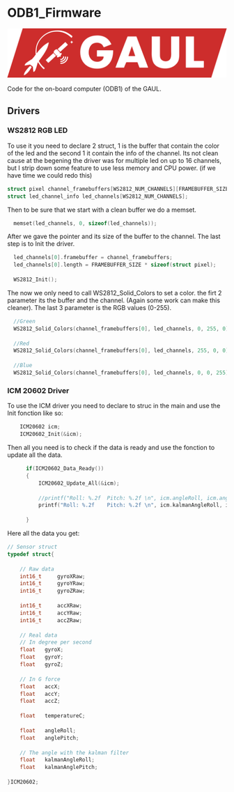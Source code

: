 # ODB1_Firmware

![GAUL Banner](doc/logo-full.webp)

Code for the on-board computer (ODB1) of the GAUL.

## Drivers

### WS2812 RGB LED

To use it you need to declare 2 struct, 1 is the buffer that contain the color of the led and the second 1 it contain the info of the channel. Its not clean cause at the begening the driver was for multiple led on up to 16 channels, but I strip down some feature to use less memory and CPU power. (if we have time we could redo this)

```C
struct pixel channel_framebuffers[WS2812_NUM_CHANNELS][FRAMEBUFFER_SIZE];
struct led_channel_info led_channels[WS2812_NUM_CHANNELS];
```

Then to be sure that we start with a clean buffer we do a memset.

```C
  memset(led_channels, 0, sizeof(led_channels));
```

After we gave the pointer and its size of the buffer to the channel.
The last step is to Init the driver.

```C
  led_channels[0].framebuffer = channel_framebuffers;
  led_channels[0].length = FRAMEBUFFER_SIZE * sizeof(struct pixel);

  WS2812_Init();
```

The now we only need to call WS2812_Solid_Colors to set a color. the firt 2 parameter its the buffer and the channel. (Again some work can make this cleaner). The last 3 parameter is the RGB values (0-255).

```C
  //Green
  WS2812_Solid_Colors(channel_framebuffers[0], led_channels, 0, 255, 0);

  //Red
  WS2812_Solid_Colors(channel_framebuffers[0], led_channels, 255, 0, 0);

  //Blue
  WS2812_Solid_Colors(channel_framebuffers[0], led_channels, 0, 0, 255);
  ```

### ICM 20602 Driver

To use the ICM driver you need to declare to struc in the main and use the Init fonction like so:

```C
    ICM20602 icm;
    ICM20602_Init(&icm);
```

Then all you need is to check if the data is ready and use the fonction to update all the data.
```C
	  if(ICM20602_Data_Ready())
	  {
		  ICM20602_Update_All(&icm);

		  //printf("Roll: %.2f	Pitch: %.2f \n", icm.angleRoll, icm.anglePitch);
		  printf("Roll: %.2f	Pitch: %.2f \n", icm.kalmanAngleRoll, icm.kalmanAnglePitch);

	  }
```

Here all the data you get:
```C
// Sensor struct
typedef struct{

	// Raw data
	int16_t 	gyroXRaw;
	int16_t 	gyroYRaw;
	int16_t 	gyroZRaw;

	int16_t 	accXRaw;
	int16_t 	accYRaw;
	int16_t 	accZRaw;

	// Real data
	// In degree per second
	float 	gyroX;
	float 	gyroY;
	float 	gyroZ;

  	// In G force
	float 	accX;
	float 	accY;
	float 	accZ;

	float 	temperatureC;
  
	float	angleRoll;
	float	anglePitch;

  	// The angle with the kalman filter
	float	kalmanAngleRoll;
	float	kalmanAnglePitch;

}ICM20602;
```
